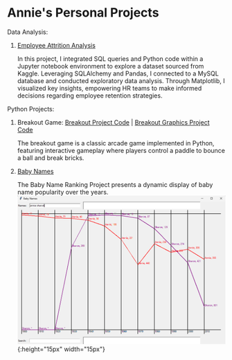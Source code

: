 
# Annie's Personal Projects

Data Analysis:

1. [Employee Attrition Analysis](https://github.com/anniecnchang/annie-personal-projects/blob/main/data-analysis/Employee%20Attrition%20Analysis.ipynb)

   In this project, I integrated SQL queries and Python code within a Jupyter notebook environment to explore a dataset sourced from Kaggle. Leveraging SQLAlchemy and Pandas, I connected to a MySQL database and conducted exploratory data analysis. Through Matplotlib, I   
   visualized key insights, empowering HR teams to make informed decisions regarding employee retention strategies.


Python Projects:
1. Breakout Game: [Breakout Project Code](path/to/breakout.py) | [Breakout Graphics Project Code](path/to/breakout_graphics.py)

   The breakout game is a classic arcade game implemented in Python, featuring interactive gameplay where players control a paddle to bounce a ball and break bricks.

2. [Baby Names](https://github.com/anniecnchang/annie-personal-projects/blob/main/python-programming/babygraphics.py)

   The Baby Name Ranking Project presents a dynamic display of baby name popularity over the years.
   ![Image Alt Text](https://github.com/anniecnchang/annie-personal-projects/blob/main/python-programming/babynameranking.png){:height="15px" width="15px"}
